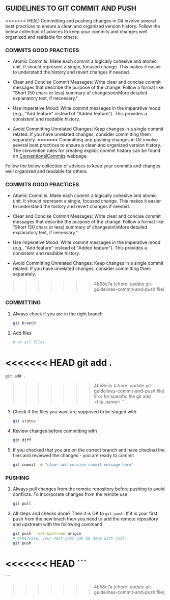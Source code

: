 ## GUIDELINES TO GIT COMMIT AND PUSH

<<<<<<< HEAD
Committing and pushing changes in Git involve several best practices to ensure a clean and organized version history. Follow the below collection of advices to keep your commits and changes well organized and readable for others:

### COMMITS GOOD PRACTICES

- Atomic Commits:
Make each commit a logically cohesive and atomic unit. It should represent a single, focused change. This makes it easier to understand the history and revert changes if needed.

- Clear and Concise Commit Messages:
Write clear and concise commit messages that describe the purpose of the change. Follow a format like: "Short (50 chars or less) summary of changes\n\nMore detailed explanatory text, if necessary."

- Use Imperative Mood:
Write commit messages in the imperative mood (e.g., "Add feature" instead of "Added feature"). This provides a consistent and readable history.

- Avoid Committing Unrelated Changes:
Keep changes in a single commit related. If you have unrelated changes, consider committing them separately.
=======
Committing and pushing changes in Git involve several best practices to ensure a clean and organized version history. The convention rules for creating explicit commit history can be found on [ConventionalCommits](https://www.conventionalcommits.org/en/v1.0.0/) webpage.

Follow the below collection of advices to keep your commits and changes well organized and readable for others.

### COMMITS GOOD PRACTICES

-   Atomic Commits:
    Make each commit a logically cohesive and atomic unit. It should represent a single, focused change. This makes it easier to understand the history and revert changes if needed.

-   Clear and Concise Commit Messages:
    Write clear and concise commit messages that describe the purpose of the change. Follow a format like: "Short (50 chars or less) summary of changes\n\nMore detailed explanatory text, if necessary."

-   Use Imperative Mood:
    Write commit messages in the imperative mood (e.g., "Add feature" instead of "Added feature"). This provides a consistent and readable history.

-   Avoid Committing Unrelated Changes:
    Keep changes in a single commit related. If you have unrelated changes, consider committing them separately.
>>>>>>> 4b58e7a (chore: update git-guidelines-commit-and-push file)

### COMMITTING

1. Always check if you are in the right branch

    ```bash
    git branch
    ```

2. Add files

    ```bash
    # or all files
<<<<<<< HEAD
    git add . 
=======
    git add .
>>>>>>> 4b58e7a (chore: update git-guidelines-commit-and-push file)
    # or for specific file
    git add <file_name>
    ```

3. Check if the files you want are supposed to be staged with

    ```bash
    git status
    ```

4. Review changes before committing with

    ```bash
    git diff
    ```

5. If you checked that you are on the correct branch and have checked the files and reviewed the changes - you are ready to commit

    ```bash
    git commit -m "clear and concise commit message here"
    ```

### PUSHING

1. Always pull changes from the remote repository before pushing to avoid conflicts. To incorporate changes from the remote use

    ```bash
    git pull
    ```

2. All steps and checks done? Then it is OK to `git push`. If it is your first push from the new brach then you need to add the remote repository and upstream with the following command

    ```bash
    git push --set-upstream origin
    # otherwise, your next push can be done with just
    git push
<<<<<<< HEAD
    ```
=======
    ```
>>>>>>> 4b58e7a (chore: update git-guidelines-commit-and-push file)
